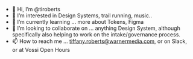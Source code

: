 - 👋 Hi, I’m @tiroberts
- 👀 I’m interested in Design Systems, trail running, music..
- 🌱 I’m currently learning ... more about Tokens, Figma
- 💞️ I’m looking to collaborate on ... anything Design System, although specifically also helping to work on the intake/governance process.
- 📫 How to reach me ... tiffany.roberts@warnermedia.com, or on Slack, or at Vossi Open Hours

<!---
tiroberts/tiroberts is a ✨ special ✨ repository because its `README.md` (this file) appears on your GitHub profile.
You can click the Preview link to take a look at your changes.
--->
